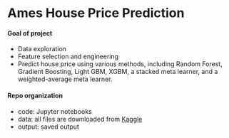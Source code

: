 # Ames House Price Prediction
#### Goal of project
- Data exploration
- Feature selection and engineering
- Predict house price using various methods, including Random Forest, Gradient Boosting, Light GBM, XGBM, a stacked meta learner, and a weighted-average meta learner.

#### Repo organization
- code: Jupyter notebooks
- data: all files are downloaded from [Kaggle](https://www.kaggle.com/c/house-prices-advanced-regression-techniques)
- output: saved output
